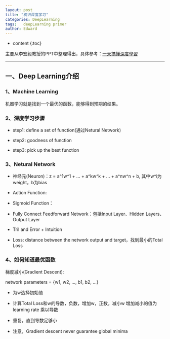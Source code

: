 ```yaml
---
layout: post
title: "初识深度学习"
categories: DeepLearning
tags:   deepLearning primer
author: Edward
---
```


* content
{:toc}

主要从李宏毅教授的PPT中整理得出，具体参考：[一天搞懂深度學習](https://link.zhihu.com/?target=http%3A//www.slideshare.net/tw_dsconf/ss-62245351%3Fqid%3D108adce3-2c3d-4758-a830-95d0a57e46bc%26v%3D%26b%3D%26from_search%3D3)

--------------------

## 一、Deep Learning介绍

### 1、Machine Learning

机器学习就是找到一个最优的函数，能够得到预期的结果。

### 2、深度学习步骤

- step1: define a set of function(通过Netural Network)

- step2: goodness of function

- step3: pick up the best function

### 3、Netural Network

- 神经元(Neuron)：z = a^1w^1 + ... + a^kw^k + ... + a^nw^n + b,
其中w^i为weight，b为bias

- Action Function:

- Sigmoid Function：

- Fully Connect Feedforward Network：包括Input Layer、Hidden Layers、Output Layer

- Tril and Error + Intuition

- Loss: distance between the network output and target，找到最小的Total Loss

### 4、如何知道最优函数

梯度减小(Gradient Descent):

network parameters = {w1, w2, ..., b1, b2, ...}

- 为w选择初始值

- 计算Total Loss和w的导数，负数，增加w，正数，减小w
增加减小的值为learning rate 乘以导数

- 重复，直到导数足够小

- 注意，Gradient descent never guarantee global minima

